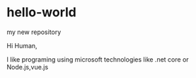 # hello-world
my new repository

Hi Human,

I like programing using microsoft technologies like .net core or Node.js,vue.js
